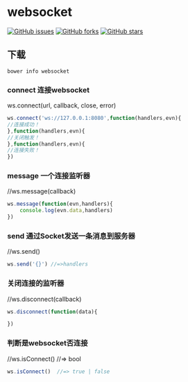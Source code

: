 # websocket

[![GitHub issues](https://img.shields.io/github/issues/jaywcjlove/websocket.svg)](https://github.com/jaywcjlove/websocket/issues) [![GitHub forks](https://img.shields.io/github/forks/jaywcjlove/websocket.svg)](https://github.com/jaywcjlove/websocket/network) [![GitHub stars](https://img.shields.io/github/stars/jaywcjlove/websocket.svg)](https://github.com/jaywcjlove/websocket/stargazers)

## 下载

```
bower info websocket
```

### connect 连接websocket
ws.connect(url, callback, close, error)

```js
ws.connect('ws://127.0.0.1:8080',function(handlers,evn){
//连接成功！
},function(handlers,evn){
//关闭触发！
},function(handlers,evn){
//连接失败！
})
```

### message 一个连接监听器
//ws.message(callback)

```js
ws.message(function(evn,handlers){
    console.log(evn.data,handlers)
})
```

### send 通过Socket发送一条消息到服务器
//ws.send()

```js
ws.send('{}') //=>handlers
```

### 关闭连接的监听器
//ws.disconnect(callback)

```js
ws.disconnect(function(data){

})
```

### 判断是websocket否连接
//ws.isConnect()  //=> bool

```js
ws.isConnect()  //=> true | false
```
